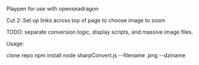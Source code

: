
Playpen for use with openseadragon

Cut 2: Set up links across top of page to choose image to zoom

TODO: separate conversion logic, display scripts, and massive image files.

Usage:

clone repo npm install node sharpConvert.js --filename .png --dziname
